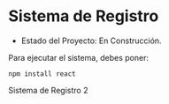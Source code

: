 <h1> Sistema de Registro</h1>

- Estado del Proyecto: En Construcción.

Para ejecutar el sistema, debes poner:

````npm install react ````

Sistema de Registro 2 
